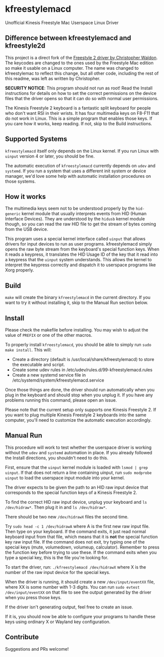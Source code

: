 # kfreestylemacd
Unofficial Kinesis Freestyle Mac Userspace Linux Driver

## Difference between kfreestylemacd and kfreestyle2d

This project is a direct fork of the [Freestyle 2 driver by Christopher Waldon](https://github.com/whereswaldon/kfreestyle2d).
The keycodes are changed to the ones used by the Freestyle Mac edition so make it usable on a Linux computer. The name was changed to kfreestylemac to reflect this change, but all other code, including the rest of this readme, was left as written by Christopher.



**SECURITY NOTICE**: This program should not run as root! Read the Install instructions for details on how to set the correct permissions on the device files that the driver opens so that it can do so with normal user permissions.

The Kinesis Freestyle 2 keyboard is a fantastic split keyboard for people
who don't want RSI in their wrists. It has four multimedia keys on
F8-F11 that do not work in Linux. This is a simple program that enables
those keys. If you care how it works, keep reading. If not, skip to the
Build instructions.

## Supported Systems

`kfreestylemacd` itself only depends on the Linux kernel. If you run Linux with
`uinput` version 4 or later, you should be fine.

The automatic execution of `kfreestylemacd` currently depends on `udev` and `systemd`.
If you run a system that uses a different init system or device manager, we'd love
some help with automatic installation procedures on those systems.

## How it works

The multimedia keys seem not to be understood properly by the `hid-generic`
kernel module that usually interprets events from HID (Human Interface Devices).
They are understood by the `hidusb` kernel module though, so you can read the
raw HID file to get the stream of bytes coming from the USB device.

This program uses a special kernel interface called `uinput` that allows drivers
for input devices to run as user programs. kfreestylemacd simply opens the raw byte
stream from the keyboard's special function keys. When it reads a keypress, it
translates the HID Usage ID of the key that it read into a keypress that the
`uinput` system understands. This allows the kernel to interpret the keypress
correctly and dispatch it to userspace programs like Xorg properly.

## Build

`make` will create the binary `kfreestylemacd` in the current directory. If you want to try
it without installing it, skip to the Manual Run section below.

## Install

Please check the makefile before installing. You may wish to adjust the value of `PREFIX` or
one of the other macros.

To properly install `kfreestylemacd`, you should be able to simply run `sudo make install`.
This will:

- Create a directory (default is /usr/local/share/kfreestylemacd) to store the executable and script.
- Create some udev rules in /etc/udev/rules.d/99-kfreestylemacd.rules
- Create a new systemd service file in /etc/systemd/system/kfreestylemacd.service

Once those things are done, the driver should run automatically when you plug in the keyboard
and should stop when you unplug it. If you have any problems running this command, please open an
issue.

Please note that the current setup only supports one Kinesis Freestyle 2. If you want to
plug multiple Kinesis Freestyle 2 keyboards into the same computer, you'll need to
customize the automatic execution accordingly.

## Manual Run

This procedure will work to test whether the userspace driver is working without
the `udev` and `systemd` automation in place. If you already followed the Install
directions, you shouldn't need to do this.

First, ensure that the `uinput` kernel module is loaded with `lsmod | grep uinput`. If
that does not return a line containing uinput, run `sudo modprobe uinput` to load
the userspace input module into your kernel.

The driver expects to be given the path to an HID raw input device
that corresponds to the special function keys of a Kinesis Freestyle 2.

To find the correct HID raw input device, unplug your keyboard and
`ls /dev/hidraw*`. Then plug it in and `ls /dev/hidraw*`.

There should be two new `/dev/hidrawX` files the second time.

Try `sudo head -c 1 /dev/hidrawA` where A is the first new raw input file.
Then type on your keyboard. If the command exits, it just read normal keyboard
input from that file, which means that it is **not** the special function key
raw input file. If the command does not exit, try typing one of the special
keys (mute, volumedown, volumeup, calculator). Remember to press the function
key before trying to use these. If the command exits when you type a special
key, this is the file you're looking for.

To start the driver, run:
`./kfreestylemacd /dev/hidrawX` where X is the number of the raw input device
for the special keys.

When the driver is running, it should create a new `/dev/input/eventXX` file,
where XX is some number with 1-3 digits. You can run `sudo evtest /dev/input/eventXX`
on that file to see the output generated by the driver when you press those keys.

If the driver isn't generating output, feel free to create an issue.

If it is, you should now be able to configure your programs to handle these
keys using ordinary X or Wayland key configuration.

## Contribute

Suggestions and PRs welcome!
